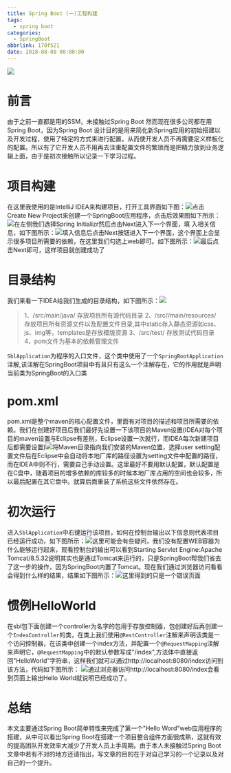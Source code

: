 ```yaml
---
title: Spring Boot (一)工程构建
tags:
  - spring boot
categories:
  - SpringBoot
abbrlink: 170f521
date: 2018-08-08 00:00:00
---
```

![](https://i.loli.net/2018/08/08/5b6abd5c099db.png?300x600)
# 前言
由于之前一直都是用的SSM，未接触过Spring Boot 然而现在很多公司都在用Spring Boot，因为Spring Boot 设计目的是用来简化新Spring应用的初始搭建以及开发过程，使用了特定的方式来进行配置，从而使开发人员不再需要定义样板化的配置。所以有了它开发人员不用再去注重配置文件的繁琐而是把精力放到业务逻辑上面，由于是初次接触所以记录一下学习过程。
# 项目构建
在这里我使用的是IntelliJ IDEA来构建项目，打开工具界面如下图：![](https://i.loli.net/2018/08/08/5b6a943d736f5.png)点击 Create New Project来创建一个SpringBoot应用程序，点击后效果图如下所示：<!--more-->![](https://i.loli.net/2018/08/08/5b6a94a066098.png)在左侧我们选择Spring Initializr然后点击Next进入下一个界面，填 入相关信息，如下图所示：![](https://i.loli.net/2018/08/08/5b6a95da93a13.png)填入信息后点击Next按钮进入下一个界面，这个界面上会显示很多项目所需要的依赖，在这里我们勾选上web即可。如下图所示：![](https://i.loli.net/2018/08/08/5b6a96b2d1d9b.png)最后点击Next即可，这样项目就创建成功了
# 目录结构
我们来看一下IDEA给我们生成的目录结构，如下图所示：![](https://i.loli.net/2018/08/08/5b6a97a81dbd2.png) 
> 1、/src/main/java/  存放项目所有源代码目录
2、/src//main/resources/  存放项目所有资源文件以及配置文件目录,其中static存入静态资源如css、js、img等，templates是存放模版资源
3、/src/test/  存放测试代码目录
4、pom文件为基本的依赖管理文件

`SblApplication`为程序的入口文件，这个类中使用了一个`SpringBootApplication`注解,该注解在SpringBoot项目中有且只有这么一个注解存在，它的作用就是声明当前类为SpringBoot的入口类
# pom.xml
pom.xml是整个maven的核心配置文件，里面有对项目的描述和项目所需要的依赖。我们在创建好项目后我们最好先设置一下该项目的Maven设置(IDEA对每个项目的maven设置与Eclipse有差别，Eclipse设置一次就行，而IDEA每次新建项目后都需要设置)![](https://i.loli.net/2018/08/08/5b6aa068af11f.png)将Maven目录指向我们安装的Maven位置，选择user setting配置文件后在Eclipse中会自动将本地厂库的路径设置为setting文件中配置的路径，而在IDEA中则不行，需要自己手动设置。这里最好不要用默认配置，默认配置是在C盘中，随着项目的增多依赖的库较多的时候本地厂库占用的空间也会较多，所以最后配置在其它盘中。就算后面重装了系统这些文件依然存在。
# 初次运行
进入`SblApplication`中右键运行该项目，如何在控制台输出以下信息则代表项目已经运行成功，如下图所示：![](https://i.loli.net/2018/08/08/5b6aac7b65e25.png)这里可能会有些疑问，我们没有配置WEB容器为什么能够运行起来，观看控制台的输出可以看到Starting Servlet Engine:Apache Tomcat/8.5.32说明其实也是通过Tomcat来运行的，只是SpringBoot帮我们省去了这一步的操作，因为SpringBoot内置了Tomcat。现在我们通过浏览器访问看看会得到什么样的结果，结果如下图所示：![](https://i.loli.net/2018/08/08/5b6aae48cd6c0.png)这里得到的只是一个错误页面
# 惯例HelloWorld
在sbl包下面创建一个controller为名字的包用于存放控制器，包创建好后再创建一个`IndexController`的类，在类上我们使用`@RestController`注解来声明该类是一个访问控制器，在该类中创建一个index方法，并配置一个`@RequestMapping`注解来声明它，`@RequestMapping`中的默认参数写成"/index",方法体中直接返回"HelloWorld"字符串，这样我们就可以通过http://localhost:8080/index访问到该方法，代码如下图所示：
![](https://i.loli.net/2018/08/08/5b6ab4c318c1d.png)通过浏览器访问http://localhost:8080/index会看到页面上输出Hello World就说明已经成功了。
# 总结
本文主要通过Spring Boot简单特性来完成了第一个"Hello Word"web应用程序的搭建，从中可以看出Spring Boot在搭建一个项目整合组件方面很成熟，这就有效的提高团队开发效率大减少了开发人员上手周期。由于本人未接触过Spring Boot文章中若有不对的地方还请指出，写文章的目的在于对自己学习的一个记录以及对自己的一个提升。